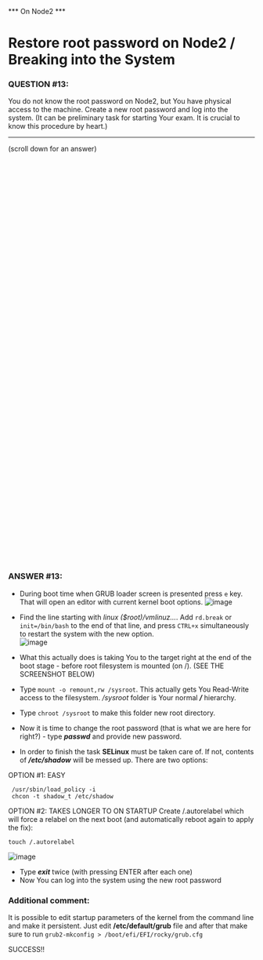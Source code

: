 *** On Node2 ***
# Restore root password on Node2 / Breaking into the System

### QUESTION #13:
You do not know the root password on Node2, but You have physical access to the machine. Create a new root password and log into the system.
 (It can be preliminary task for starting Your exam. It is crucial to know this procedure by heart.)
***
(scroll down for an answer)

<br/><br/><br/><br/><br/><br/><br/><br/><br/><br/><br/><br/><br/><br/><br/><br/><br/><br/><br/><br/><br/><br/><br/><br/>
<br/><br/><br/><br/><br/><br/><br/><br/><br/><br/><br/><br/><br/><br/><br/><br/><br/><br/><br/><br/><br/><br/><br/><br/>

### ANSWER #13:

* During boot time when GRUB loader screen is presented press ```e``` key. That will open an editor with current kernel boot options.
![image](https://github.com/RedHatRanger/rhcsa9vagrant/assets/90477448/088aaa78-f42f-48fe-a477-bbaccb781839)

* Find the line starting with *linux ($root)/vmlinuz...*. Add ```rd.break``` or ```init=/bin/bash``` to the end of that line, and press ```CTRL+x``` simultaneously to restart the 
system with the new option. \
![image](https://github.com/RedHatRanger/rhcsa9vagrant/assets/90477448/12bd0a03-c3a2-4621-a5a6-873cdb740722)

* What this actually does is taking You to the target right at the end of the boot stage - before root filesystem is mounted (on /).
  (SEE THE SCREENSHOT BELOW)
* Type ```mount -o remount,rw /sysroot```. This actually gets You Read-Write access to the filesystem. */sysroot* folder is Your 
normal ***/*** hierarchy.
* Type ```chroot /sysroot``` to make this folder new root directory.
* Now it is time to change the root password (that is what we are here for right?) - type ***passwd*** and provide new
password.
* In order to finish the task **SELinux** must be taken care of. If not, contents of ***/etc/shadow*** will be messed up. There are
two options:

OPTION #1: EASY
```
 /usr/sbin/load_policy -i 
 chcon -t shadow_t /etc/shadow
```

OPTION #2: TAKES LONGER TO ON STARTUP
Create /.autorelabel which will force a relabel on the next boot (and automatically reboot again to apply the fix):
```
touch /.autorelabel
```
![image](https://github.com/RedHatRanger/rhcsa9vagrant/assets/90477448/ffabe4ec-bb00-41ea-b0dc-b5de78e9d56d)


* Type ***exit*** twice (with pressing ENTER after each one)
* Now You can log into the system using the new root password


### Additional comment:

It is possible to edit startup parameters of the kernel from the command line and make it persistent. Just edit **/etc/default/grub**
file and after that make sure to run ```grub2-mkconfig > /boot/efi/EFI/rocky/grub.cfg```

SUCCESS!!
